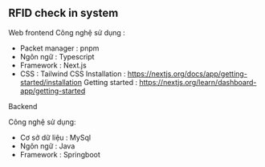 ## RFID check in system 
Web frontend 
Công nghệ sử dụng : 
- Packet manager : pnpm
- Ngôn ngữ : Typescript
- Framework : Next.js
- CSS : Tailwind CSS
Installation : https://nextjs.org/docs/app/getting-started/installation
Getting started : https://nextjs.org/learn/dashboard-app/getting-started

Backend

Công nghệ sử dụng:
- Cơ sở dữ liệu : MySql
- Ngôn ngữ : Java
- Framework : Springboot
